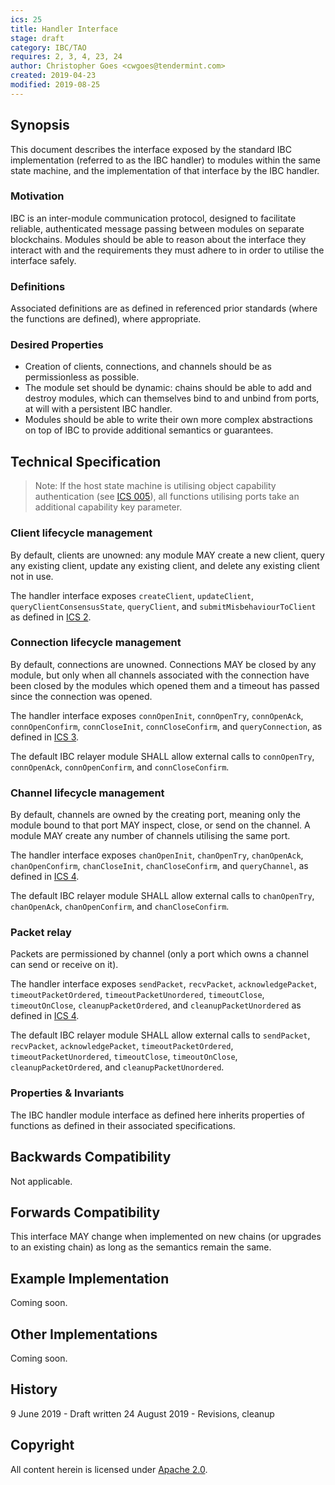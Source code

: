 ```yaml
---
ics: 25
title: Handler Interface
stage: draft
category: IBC/TAO
requires: 2, 3, 4, 23, 24
author: Christopher Goes <cwgoes@tendermint.com>
created: 2019-04-23
modified: 2019-08-25
---
```


## Synopsis

This document describes the interface exposed by the standard IBC implementation (referred to as the IBC handler) to modules within the same state machine, and the implementation of that interface by the IBC handler.

### Motivation

IBC is an inter-module communication protocol, designed to facilitate reliable, authenticated message passing between modules on separate blockchains. Modules should be able to reason about the interface they interact with and the requirements they must adhere to in order to utilise the interface safely.

### Definitions

Associated definitions are as defined in referenced prior standards (where the functions are defined), where appropriate.

### Desired Properties

- Creation of clients, connections, and channels should be as permissionless as possible.
- The module set should be dynamic: chains should be able to add and destroy modules, which can themselves bind to and unbind from ports, at will with a persistent IBC handler.
- Modules should be able to write their own more complex abstractions on top of IBC to provide additional semantics or guarantees.

## Technical Specification

> Note: If the host state machine is utilising object capability authentication (see [ICS 005](../ics-005-port-allocation)), all functions utilising ports take an additional capability key parameter.

### Client lifecycle management

By default, clients are unowned: any module MAY create a new client, query any existing client, update any existing client, and delete any existing client not in use.

The handler interface exposes `createClient`, `updateClient`, `queryClientConsensusState`, `queryClient`, and `submitMisbehaviourToClient` as defined in [ICS 2](../ics-002-client-semantics).

### Connection lifecycle management

By default, connections are unowned. Connections MAY be closed by any module, but only when all channels associated with the connection have been closed by the modules which opened them and a timeout has passed since the connection was opened.

The handler interface exposes `connOpenInit`, `connOpenTry`, `connOpenAck`, `connOpenConfirm`, `connCloseInit`, `connCloseConfirm`, and `queryConnection`, as defined in [ICS 3](../ics-003-connection-semantics).

The default IBC relayer module SHALL allow external calls to `connOpenTry`, `connOpenAck`, `connOpenConfirm`, and `connCloseConfirm`.

### Channel lifecycle management

By default, channels are owned by the creating port, meaning only the module bound to that port MAY inspect, close, or send on the channel. A module MAY create any number of channels utilising the same port.

The handler interface exposes `chanOpenInit`, `chanOpenTry`, `chanOpenAck`, `chanOpenConfirm`, `chanCloseInit`, `chanCloseConfirm`, and `queryChannel`, as defined in [ICS 4](../ics-004-channel-and-packet-semantics).

The default IBC relayer module SHALL allow external calls to `chanOpenTry`, `chanOpenAck`, `chanOpenConfirm`, and `chanCloseConfirm`.

### Packet relay

Packets are permissioned by channel (only a port which owns a channel can send or receive on it).

The handler interface exposes `sendPacket`, `recvPacket`, `acknowledgePacket`, `timeoutPacketOrdered`, `timeoutPacketUnordered`, `timeoutClose`, `timeoutOnClose`, `cleanupPacketOrdered`, and `cleanupPacketUnordered` as defined in [ICS 4](../ics-004-channel-and-packet-semantics).

The default IBC relayer module SHALL allow external calls to `sendPacket`, `recvPacket`, `acknowledgePacket`, `timeoutPacketOrdered`, `timeoutPacketUnordered`, `timeoutClose`, `timeoutOnClose`, `cleanupPacketOrdered`, and `cleanupPacketUnordered`.

### Properties & Invariants

The IBC handler module interface as defined here inherits properties of functions as defined in their associated specifications.

## Backwards Compatibility

Not applicable.

## Forwards Compatibility

This interface MAY change when implemented on new chains (or upgrades to an existing chain) as long as the semantics remain the same.

## Example Implementation

Coming soon.

## Other Implementations

Coming soon.

## History

9 June 2019 - Draft written
24 August 2019 - Revisions, cleanup

## Copyright

All content herein is licensed under [Apache 2.0](https://www.apache.org/licenses/LICENSE-2.0).
